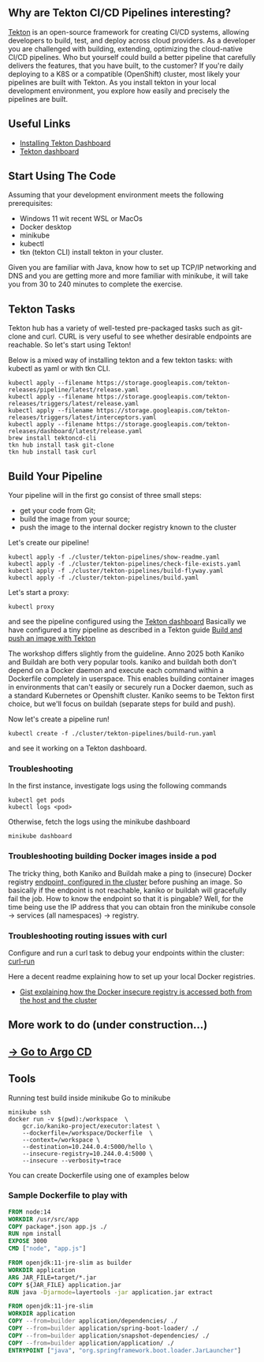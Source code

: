## Why are Tekton CI/CD Pipelines interesting?
[Tekton](https://tekton.dev) is an open-source framework for creating CI/CD systems, 
allowing developers to build, test, and deploy across cloud providers.
As a developer you are challenged with building, extending, optimizing the cloud-native CI/CD pipelines.
Who but yourself could build a better pipeline that carefully delivers the features, that you have built, to the customer? 
If you're daily deploying to a K8S or a compatible (OpenShift) cluster, most likely your pipelines are built with Tekton.
As you install tekton in your local development environment, you explore how easily and precisely the pipelines are built. 

## Useful Links
 - [Installing Tekton Dashboard](https://tekton.dev/docs/dashboard/install/#installing-tekton-dashboard-on-kubernetes)
 - [Tekton dashboard](http://localhost:8001/api/v1/namespaces/tekton-pipelines/services/tekton-dashboard:http/proxy/#/tasks)

## Start Using The Code

Assuming that your development environment meets the following prerequisites:
- Windows 11 wit recent WSL or MacOs
- Docker desktop
- minikube
- kubectl
- tkn (tekton CLI)
install tekton in your cluster.

Given you are familiar with Java, know how to set up TCP/IP networking and DNS and you are getting more and more familiar 
with minikube, it will take you from 30 to 240 minutes to complete the exercise.

## Tekton Tasks
Tekton hub has a variety of well-tested pre-packaged tasks such as git-clone and curl.
CURL is very useful to see whether desirable endpoints are reachable.
So let's start using Tekton!

Below is a mixed way of installing tekton and a few tekton tasks: with kubectl as yaml or with tkn CLI.
```console
kubectl apply --filename https://storage.googleapis.com/tekton-releases/pipeline/latest/release.yaml
kubectl apply --filename https://storage.googleapis.com/tekton-releases/triggers/latest/release.yaml
kubectl apply --filename https://storage.googleapis.com/tekton-releases/triggers/latest/interceptors.yaml
kubectl apply --filename https://storage.googleapis.com/tekton-releases/dashboard/latest/release.yaml
brew install tektoncd-cli
tkn hub install task git-clone
tkn hub install task curl
```
## Build Your Pipeline
Your pipeline will in the first go consist of three small steps:
- get your code from Git;
- build the image from your source;
- push the image to the internal docker registry known to the cluster

Let's create our pipeline!

```console
kubectl apply -f ./cluster/tekton-pipelines/show-readme.yaml
kubectl apply -f ./cluster/tekton-pipelines/check-file-exists.yaml
kubectl apply -f ./cluster/tekton-pipelines/build-flyway.yaml
kubectl apply -f ./cluster/tekton-pipelines/build.yaml
```
Let's start a proxy:
```console
kubectl proxy 
```
and see the pipeline configured using the [Tekton dashboard](http://localhost:8001/api/v1/namespaces/tekton-pipelines/services/tekton-dashboard:http/proxy/#/tasks)
Basically we have configured a tiny pipeline as described in a Tekton guide 
[Build and push an image with Tekton](https://tekton.dev/docs/how-to-guides/kaniko-build-push/)

The workshop differs slightly from the guideline.
Anno 2025 both Kaniko and Buildah are both very popular tools.
kaniko and buildah both don't depend on a Docker daemon and execute each command within a Dockerfile completely in userspace.
This enables building container images in environments that can't easily or securely run a Docker daemon,
such as a standard Kubernetes or Openshift cluster.
Kaniko seems to be Tekton first choice, but we'll focus on buildah (separate steps for build and push).

Now let's create a pipeline run!

```console
kubectl create -f ./cluster/tekton-pipelines/build-run.yaml
```
and see it working on a Tekton dashboard.

### Troubleshooting
In the first instance, investigate logs using the following commands
```console
kubectl get pods
kubectl logs <pod>
```
Otherwise, fetch the logs using the minikube dashboard
```console
minikube dashboard
```
### Troubleshooting building Docker images inside a pod

The tricky thing, both Kaniko and Buildah make a ping to (insecure) Docker registry 
[endpoint, configured in the cluster](build-flyway.yaml) before pushing an image.
So basically if the endpoint is not reachable, kaniko or buildah will gracefully fail the job.
How to know the endpoint so that it is pingable?
Well, for the time being use the IP address that you can obtain fron the minikube console -> services (all namespaces) -> registry.

### Troubleshooting routing issues with curl
Configure and run a curl task to debug your endpoints within the cluster:
[curl-run](task-runs/curl-run.yaml)

Here a decent readme explaining how to set up your local Docker registries.
- [Gist explaining how the Docker insecure registry is accessed both from the host and the cluster](https://gist.github.com/trisberg/37c97b6cc53def9a3e38be6143786589)

## More work to do (under construction...)
## [-> Go to Argo CD](../git-ops/readme.md)

## Tools
Running test build inside minikube
Go to minikube
```console
minikube ssh
docker run -v $(pwd):/workspace  \
    gcr.io/kaniko-project/executor:latest \
    --dockerfile=/workspace/Dockerfile  \
    --context=/workspace \
    --destination=10.244.0.4:5000/hello \
    --insecure-registry=10.244.0.4:5000 \
    --insecure --verbosity=trace
```
You can create Dockerfile using one of examples below
### Sample Dockerfile to play with
```dockerfile
FROM node:14
WORKDIR /usr/src/app
COPY package*.json app.js ./
RUN npm install
EXPOSE 3000
CMD ["node", "app.js"]

```
```dockerfile
FROM openjdk:11-jre-slim as builder
WORKDIR application
ARG JAR_FILE=target/*.jar
COPY ${JAR_FILE} application.jar
RUN java -Djarmode=layertools -jar application.jar extract

FROM openjdk:11-jre-slim
WORKDIR application
COPY --from=builder application/dependencies/ ./
COPY --from=builder application/spring-boot-loader/ ./
COPY --from=builder application/snapshot-dependencies/ ./
COPY --from=builder application/application/ ./
ENTRYPOINT ["java", "org.springframework.boot.loader.JarLauncher"]
```
